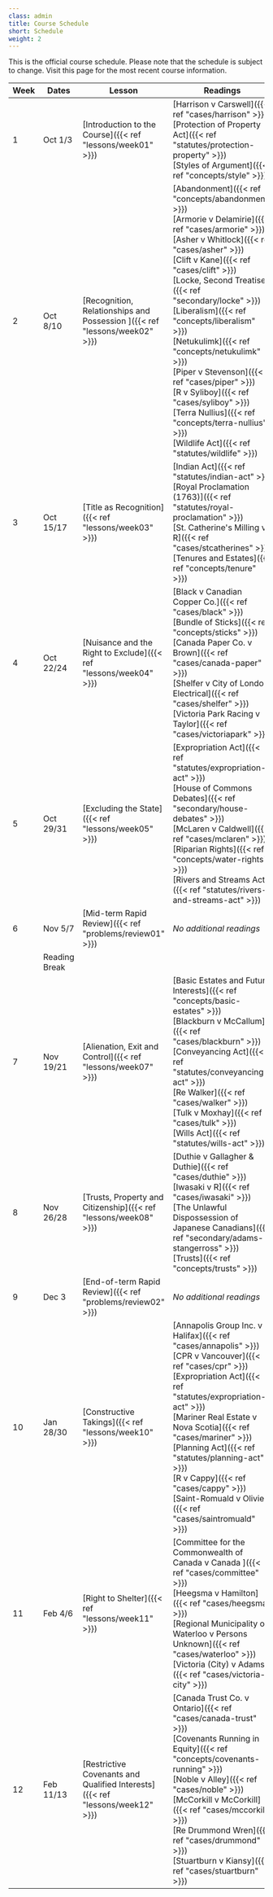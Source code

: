 ```yaml
---
class: admin
title: Course Schedule
short: Schedule
weight: 2
---
```


This is the official course schedule. Please note that the schedule is subject to change. Visit this page for the most recent course information. 

| Week  | Dates  | Lesson | Readings |
|---|---|---|---|
| 1 | Oct 1/3  | [Introduction to the Course]({{< ref "lessons/week01"  >}})  | [Harrison v Carswell]({{< ref "cases/harrison"  >}}) <br/> [Protection of Property Act]({{< ref "statutes/protection-property"  >}}) <br/> [Styles of Argument]({{< ref "concepts/style"  >}}) |
| 2 | Oct 8/10  | [Recognition, Relationships and Possession ]({{< ref "lessons/week02"  >}})  | [Abandonment]({{< ref "concepts/abandonment"  >}}) <br/> [Armorie v Delamirie]({{< ref "cases/armorie"  >}}) <br/> [Asher v Whitlock]({{< ref "cases/asher"  >}}) <br/> [Clift v Kane]({{< ref "cases/clift"  >}}) <br/> [Locke, Second Treatise]({{< ref "secondary/locke"  >}}) <br/> [Liberalism]({{< ref "concepts/liberalism"  >}}) <br/> [Netukulimk]({{< ref "concepts/netukulimk"  >}}) <br/> [Piper v Stevenson]({{< ref "cases/piper"  >}}) <br/> [R v Syliboy]({{< ref "cases/syliboy"  >}}) <br/> [Terra Nullius]({{< ref "concepts/terra-nullius"  >}}) <br/> [Wildlife Act]({{< ref "statutes/wildlife"  >}}) |
| 3 | Oct 15/17  | [Title as Recognition]({{< ref "lessons/week03"  >}})  | [Indian Act]({{< ref "statutes/indian-act"  >}}) <br/> [Royal Proclamation (1763)]({{< ref "statutes/royal-proclamation"  >}}) <br/> [St. Catherine's Milling v R]({{< ref "cases/stcatherines"  >}}) <br/> [Tenures and Estates]({{< ref "concepts/tenure"  >}}) |
| 4 | Oct 22/24  | [Nuisance and the Right to Exclude]({{< ref "lessons/week04"  >}})  | [Black v Canadian Copper Co.]({{< ref "cases/black"  >}}) <br/> [Bundle of Sticks]({{< ref "concepts/sticks"  >}}) <br/> [Canada Paper Co. v Brown]({{< ref "cases/canada-paper"  >}}) <br/> [Shelfer v City of London Electrical]({{< ref "cases/shelfer"  >}}) <br/> [Victoria Park Racing v Taylor]({{< ref "cases/victoriapark"  >}}) |
| 5 | Oct 29/31  | [Excluding the State]({{< ref "lessons/week05"  >}})   | [Expropriation Act]({{< ref "statutes/expropriation-act"  >}}) <br/> [House of Commons Debates]({{< ref "secondary/house-debates"  >}})  <br/> [McLaren v Caldwell]({{< ref "cases/mclaren"  >}}) <br/> [Riparian Rights]({{< ref "concepts/water-rights"  >}}) <br/> [Rivers and Streams Act]({{< ref "statutes/rivers-and-streams-act"  >}}) |
| 6 | Nov 5/7  | [Mid-term Rapid Review]({{< ref "problems/review01"  >}}) | *No additional readings* |
|  | Reading Break  |   |
| 7 | Nov 19/21  | [Alienation, Exit and Control]({{< ref "lessons/week07"  >}})  | [Basic Estates and Future Interests]({{< ref "concepts/basic-estates"  >}}) <br/>  [Blackburn v McCallum]({{< ref "cases/blackburn"  >}}) <br/> [Conveyancing Act]({{< ref "statutes/conveyancing-act"  >}}) <br/> [Re Walker]({{< ref "cases/walker"  >}}) <br/> [Tulk v Moxhay]({{< ref "cases/tulk"  >}}) <br/> [Wills Act]({{< ref "statutes/wills-act"  >}}) <br/>  |
| 8 | Nov 26/28  |  [Trusts, Property and Citizenship]({{< ref "lessons/week08"  >}})  | [Duthie v Gallagher & Duthie]({{< ref "cases/duthie"  >}}) <br/> [Iwasaki v R]({{< ref "cases/iwasaki"  >}}) <br/> [The Unlawful Dispossession of Japanese Canadians]({{< ref "secondary/adams-stangerross"  >}}) <br/> [Trusts]({{< ref "concepts/trusts"  >}}) <br/>  |
| 9 | Dec 3  |  [End-of-term Rapid Review]({{< ref "problems/review02"  >}})  | *No additional readings* | <br/>  |
| 10 | Jan 28/30  |  [Constructive Takings]({{< ref "lessons/week10"  >}})  | [Annapolis Group Inc. v Halifax]({{< ref "cases/annapolis"  >}}) <br/> [CPR v Vancouver]({{< ref "cases/cpr"  >}}) <br/> [Expropriation Act]({{< ref "statutes/expropriation-act"  >}}) <br/> [Mariner Real Estate v Nova Scotia]({{< ref "cases/mariner"  >}}) <br/> [Planning Act]({{< ref "statutes/planning-act"  >}}) <br/> [R v Cappy]({{< ref "cases/cappy"  >}}) <br/> [Saint-Romuald v Olivier]({{< ref "cases/saintromuald"  >}}) | <br/>  |
| 11 | Feb 4/6  |  [Right to Shelter]({{< ref "lessons/week11"  >}})  | [Committee for the Commonwealth of Canada v Canada ]({{< ref "cases/committee"  >}}) <br/> [Heegsma v Hamilton]({{< ref "cases/heegsma"  >}}) <br/> [Regional Municipality of Waterloo v Persons Unknown]({{< ref "cases/waterloo"  >}}) <br/> [Victoria (City) v Adams]({{< ref "cases/victoria-city"  >}}) <br/> |
| 12 | Feb 11/13  |  [Restrictive Covenants and Qualified Interests]({{< ref "lessons/week12"  >}})  | [Canada Trust Co. v Ontario]({{< ref "cases/canada-trust"  >}}) <br/> [Covenants Running in Equity]({{< ref "concepts/covenants-running"  >}}) <br/> [Noble v Alley]({{< ref "cases/noble"  >}}) <br/> [McCorkill v McCorkill]({{< ref "cases/mccorkill"  >}}) <br/> [Re Drummond Wren]({{< ref "cases/drummond"  >}}) <br/> [Stuartburn v Kiansy]({{< ref "cases/stuartburn"  >}}) <br/>

